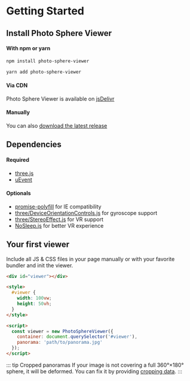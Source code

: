 # Getting Started

## Install Photo Sphere Viewer

#### With npm or yarn

```bash
npm install photo-sphere-viewer

yarn add photo-sphere-viewer
```

#### Via CDN

Photo Sphere Viewer is available on [jsDelivr](https://cdn.jsdelivr.net/npm/photo-sphere-viewer/dist/)

#### Manually

You can also [download the latest release](https://github.com/mistic100/Photo-Sphere-Viewer/releases)

## Dependencies

#### Required
 * [three.js](https://threejs.org)
 * [uEvent](https://github.com/mistic100/uEvent)

#### Optionals
 * [promise-polyfill](https://github.com/taylorhakes/promise-polyfill) for IE compatibility
 * [three/DeviceOrientationControls.js](https://github.com/mrdoob/three.js/blob/master/examples/js/controls/DeviceOrientationControls.js) for gyroscope support
 * [three/StereoEffect.js](https://github.com/mrdoob/three.js/blob/master/examples/js/effects/StereoEffect.js) for VR support
 * [NoSleep.js](https://github.com/richtr/NoSleep.js) for better VR experience


## Your first viewer

Include all JS & CSS files in your page manually or with your favorite bundler and init the viewer.

```html
<div id="viewer"></div>

<style>
  #viewer {
    width: 100vw;
    height: 50vh;
  }
</style>

<script>
  const viewer = new PhotoSphereViewer({
    container: document.querySelector('#viewer'),
    panorama: 'path/to/panorama.jpg'
  });
</script>
```

::: tip Cropped panoramas
If your image is not covering a full 360°×180° sphere, it will be deformed. You can fix it by providing [cropping data](./cropped-panorama).
:::
